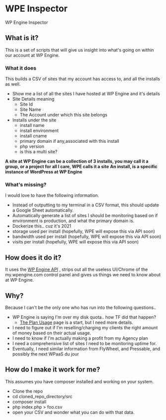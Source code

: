 # WPE Inspector
WP Engine Inspector 

## What is it? 

This is a set of scripts that will give us insight into what's going on within our account at WP Engine. 


### What it does
This builds a CSV of sites that my account has access to, and all the installs as well. 

- Show me a list of all the sites I have hosted at WP Engine and it's details
- Site Details meaning 
    - Site Id 
    - Site Name
    - The Account under which this site belongs 
- Installs under the site
    - install name
    - install environment
    - install cname
    - primary domain if any,associated with this install
    - php version 
    - is this a multi site?

**A site at WP Engine can be a collection of 3 installs, you may call it a group, or a project for all I care, WPE calls it a site**
**An install, is a specific instance of WordPress at WP Engine**

### What's missing? 

I would love to have the following information. 


- Instead of outputting to my terminal in a CSV format, this should update a Google Sheet automatically. 
- Automatically generate a list of sites I should be monitoring based on if environment is production, and what the primary domain is.
- Dockerize this.. cuz it's 2021 
- storage used per install (hopefully, WPE will expose this via API soon)
- bandwidth used per install (hopefully, WPE will expose this via API soon)
- visits per install (hopefully, WPE will expose this via API soon)

## How does it do it? 

It uses the [WP Engine API](https://wpengineapi.com/reference) , strips out all the useless UI/Chrome of the my.wpengine.com control panel and gives us things we need
to know about at WP Engine. 

## Why? 

Because I can't be the only one who has run into the following questions..

- WP Engine is saying I'm over my disk quota.. how TF did that happen?
    - [The Plan Usage](https://my.wpengine.com/plan_usage#/Details) page is a start, but I need more details.
- I need to figure out if I'm reselling/charging my clients the right amount of money based on their actual usage.
- I need to know if I'm actually making a profit from my Agency plan
- I need a comprehensive list of sites I need to be monitoring uptime for.
- Eventually, I need similar information from FlyWheel, and Pressable, and possibly the next WPaaS du jour

## How do I make it work for me?

This assumes you have composer installed and working on your system.

- Clone the repo
- cd cloned_repo_directory/src
- composer install
- php index.php > foo.csv 
- open your CSV and wonder what you can do with that data.